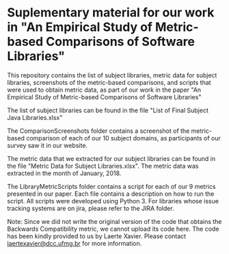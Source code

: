 # Suplementary material for our work in "An Empirical Study of Metric-based Comparisons of Software Libraries"

This repository contains the list of subject libraries, metric data for subject libraries, screenshots of the metric-based comparisons, and scripts that were used to obtain metric data, as part of our work in the paper "An Empirical Study of Metric-based Comparisons
of Software Libraries"

The list of subject libraries can be found in the file "List of Final Subject Java Libraries.xlsx"

The ComparisonScreenshots folder contains a screenshot of the metric-based comparison of each of our 10 subject domains, as participants of our survey saw it in our website.

The metric data that we extracted for our subject libraries can be found in the file "Metric Data for Subject Libraries.xlsx". The metric data was extracted in the month of January, 2018.

The LibraryMetricScripts folder contains a script for each of our 9 metrics presented in our paper. Each file contains a description on how to run the script. All scripts were developed using Python 3. For libraries whose issue tracking systems are on jira, please refer to the JIRA folder.

Note: Since we did not write the original version of the code that obtains the Backwards Compatibility metric, we cannot upload its code here. The code has been kindly provided to us by Laerte Xavier. Please contact laertexavier@dcc.ufmg.br for more information.

